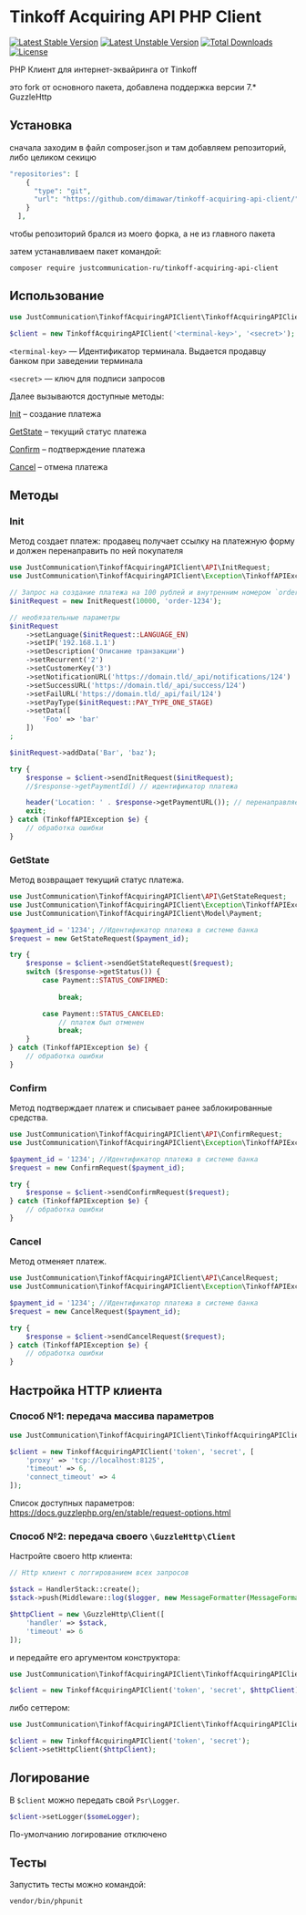 # Tinkoff Acquiring API PHP Client

[![Latest Stable Version](https://poser.pugx.org/justcommunication-ru/tinkoff-acquiring-api-client/v)](//packagist.org/packages/justcommunication-ru/tinkoff-acquiring-api-client)
[![Latest Unstable Version](http://poser.pugx.org/justcommunication-ru/tinkoff-acquiring-api-client/v/unstable)](https://packagist.org/packages/justcommunication-ru/tinkoff-acquiring-api-client)
[![Total Downloads](https://poser.pugx.org/justcommunication-ru/tinkoff-acquiring-api-client/downloads)](//packagist.org/packages/justcommunication-ru/tinkoff-acquiring-api-client)
[![License](http://poser.pugx.org/justcommunication-ru/tinkoff-acquiring-api-client/license)](https://packagist.org/packages/justcommunication-ru/tinkoff-acquiring-api-client) 

PHP Клиент для интернет-эквайринга от Tinkoff

это fork от основного пакета, добавлена поддержка версии 7.* GuzzleHttp

## Установка

сначала заходим в файл composer.json и там добавляем репозиторий, либо целиком секицю

```php
"repositories": [
    {
      "type": "git",
      "url": "https://github.com/dimawar/tinkoff-acquiring-api-client/"
    }
  ],
```

чтобы репозиторий брался из моего форка, а не из главного пакета

затем устанавливаем пакет командой:

`composer require justcommunication-ru/tinkoff-acquiring-api-client`

## Использование

```php
use JustCommunication\TinkoffAcquiringAPIClient\TinkoffAcquiringAPIClient;

$client = new TinkoffAcquiringAPIClient('<terminal-key>', '<secret>');
```

`<terminal-key>` — Идентификатор терминала. Выдается продавцу банком при заведении терминала

`<secret>` — ключ для подписи запросов

Далее вызываются доступные методы:

[Init](#Init) – создание платежа

[GetState](#GetState) – текущий статус платежа

[Confirm](#Confirm) – подтверждение платежа

[Cancel](#Cancel) – отмена платежа

## Методы

### Init

Метод создает платеж: продавец получает ссылку на платежную форму и должен перенаправить по ней покупателя

```php
use JustCommunication\TinkoffAcquiringAPIClient\API\InitRequest;
use JustCommunication\TinkoffAcquiringAPIClient\Exception\TinkoffAPIException;

// Запрос на создание платежа на 100 рублей и внутренним номером `order-1234`
$initRequest = new InitRequest(10000, 'order-1234');

// необязательные параметры
$initRequest
    ->setLanguage($initRequest::LANGUAGE_EN)
    ->setIP('192.168.1.1')
    ->setDescription('Описание транзакции')
    ->setRecurrent('2')
    ->setCustomerKey('3')
    ->setNotificationURL('https://domain.tld/_api/notifications/124')
    ->setSuccessURL('https://domain.tld/_api/success/124')
    ->setFailURL('https://domain.tld/_api/fail/124')
    ->setPayType($initRequest::PAY_TYPE_ONE_STAGE)
    ->setData([
        'Foo' => 'bar'
    ])
;

$initRequest->addData('Bar', 'baz');

try {
    $response = $client->sendInitRequest($initRequest);
    //$response->getPaymentId() // идентификатор платежа

    header('Location: ' . $response->getPaymentURL()); // перенаправляем пользователя на страницу оплаты
    exit;
} catch (TinkoffAPIException $e) {
    // обработка ошибки
}
```

### GetState

Метод возвращает текущий статус платежа.

```php
use JustCommunication\TinkoffAcquiringAPIClient\API\GetStateRequest;
use JustCommunication\TinkoffAcquiringAPIClient\Exception\TinkoffAPIException;
use JustCommunication\TinkoffAcquiringAPIClient\Model\Payment;

$payment_id = '1234'; //Идентификатор платежа в системе банка
$request = new GetStateRequest($payment_id);

try {
    $response = $client->sendGetStateRequest($request);
    switch ($response->getStatus()) {
        case Payment::STATUS_CONFIRMED:
            
            break;

        case Payment::STATUS_CANCELED:
            // платеж был отменен
            break;
    }   
} catch (TinkoffAPIException $e) {
    // обработка ошибки
}
```

### Confirm

Метод подтверждает платеж и списывает ранее заблокированные средства.

```php
use JustCommunication\TinkoffAcquiringAPIClient\API\ConfirmRequest;
use JustCommunication\TinkoffAcquiringAPIClient\Exception\TinkoffAPIException;

$payment_id = '1234'; //Идентификатор платежа в системе банка
$request = new ConfirmRequest($payment_id);

try {
    $response = $client->sendConfirmRequest($request);
} catch (TinkoffAPIException $e) {
    // обработка ошибки
}
```

### Cancel

Метод отменяет платеж.

```php
use JustCommunication\TinkoffAcquiringAPIClient\API\CancelRequest;
use JustCommunication\TinkoffAcquiringAPIClient\Exception\TinkoffAPIException;

$payment_id = '1234'; //Идентификатор платежа в системе банка
$request = new CancelRequest($payment_id);

try {
    $response = $client->sendCancelRequest($request);
} catch (TinkoffAPIException $e) {
    // обработка ошибки
}
```

## Настройка HTTP клиента

### Способ №1: передача массива параметров

```php
use JustCommunication\TinkoffAcquiringAPIClient\TinkoffAcquiringAPIClient;

$client = new TinkoffAcquiringAPIClient('token', 'secret', [
    'proxy' => 'tcp://localhost:8125',
    'timeout' => 6,
    'connect_timeout' => 4
]);
```

Список доступных параметров: https://docs.guzzlephp.org/en/stable/request-options.html

### Способ №2: передача своего `\GuzzleHttp\Client`

Настройте своего http клиента:

```php
// Http клиент с логгированием всех запросов

$stack = HandlerStack::create();
$stack->push(Middleware::log($logger, new MessageFormatter(MessageFormatter::DEBUG)));

$httpClient = new \GuzzleHttp\Client([
    'handler' => $stack,
    'timeout' => 6
]);
```

и передайте его аргументом конструктора:

```php
use JustCommunication\TinkoffAcquiringAPIClient\TinkoffAcquiringAPIClient;

$client = new TinkoffAcquiringAPIClient('token', 'secret', $httpClient);
```

либо сеттером:

```php
use JustCommunication\TinkoffAcquiringAPIClient\TinkoffAcquiringAPIClient;

$client = new TinkoffAcquiringAPIClient('token', 'secret');
$client->setHttpClient($httpClient);
```

## Логирование

В `$client` можно передать свой `Psr\Logger`.

```php
$client->setLogger($someLogger);
```

По-умолчанию логирование отключено

## Тесты

Запустить тесты можно командой:

`vendor/bin/phpunit`
